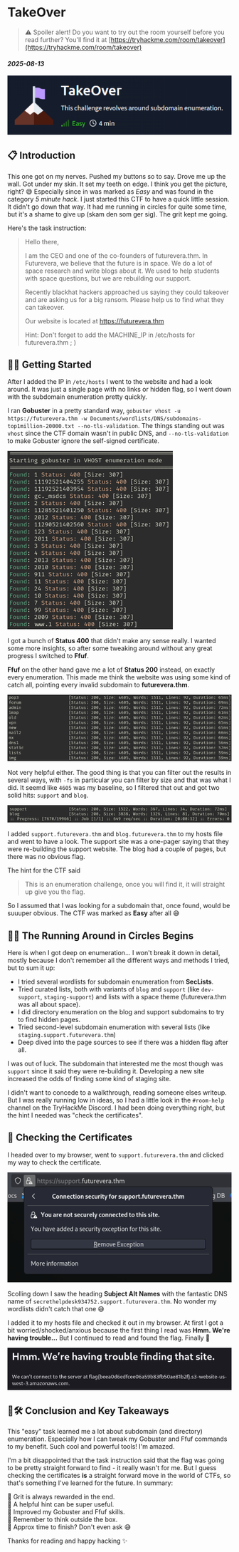 # TakeOver

> ⚠️ Spoiler alert! Do you want to try out the room yourself before you read further? You'll find it at [https://tryhackme.com/room/takeover](https://tryhackme.com/room/takeover)

#### *2025-08-13*

![Header](img/HEADER.png)

## 📋 Introduction

This one got on my nerves. Pushed my buttons so to say. Drove me up the wall. Got under my skin. It set my teeth on edge. I think you get the picture, right? 😅 Especially since in was marked as *Easy* and was found in the category *5 minute hack*. I just started this CTF to have a quick little session. It didn't go down that way. It had me running in circles for quite some time, but it's a shame to give up (skam den som ger sig). The grit kept me going.

Here's the task instruction:
> Hello there,
>
>I am the CEO and one of the co-founders of futurevera.thm. In Futurevera, we believe that the future is in space. We do a lot of space research and write blogs about it. We used to help students with space questions, but we are rebuilding our support.
>
>Recently blackhat hackers approached us saying they could takeover and are asking us for a big ransom. Please help us to find what they can takeover.
>
>Our website is located at https://futurevera.thm
>
>Hint: Don't forget to add the MACHINE_IP in /etc/hosts for futurevera.thm ; )

## 🐱‍💻 Getting Started

After I added the IP in `/etc/hosts` I went to the website and had a look around. It was just a single page with no links or hidden flag, so I went down with the subdomain enumeration pretty quickly.

I ran **Gobuster** in a pretty standard way, `gobuster vhost -u https://futurevera.thm -w Documents/wordlists/DNS/subdomains-top1million-20000.txt --no-tls-validation`. The things standing out was `vhost` since the CTF domain wasn't in public DNS, and `--no-tls-validation` to make Gobuster ignore the self-signed certificate. 

![Gobuster](img/GOBUSTER.png)

I got a bunch of **Status 400** that didn't make any sense really. I wanted some more insights, so after some tweaking around without any great progress I switched to **Ffuf**.

**Ffuf** on the other hand gave me a lot of **Status 200** instead, on exactly every enumeration. This made me think the website was using some kind of catch all, pointing every invalid subdomain to **futurevera.thm**. 

![FFUF](img/FFUF.png)

Not very helpful either. The good thing is that you can filter out the results in several ways, with `-fs` in particular you can filter by size and that was what I did. It seemd like `4605` was my baseline, so I filtered that out and got two solid hits: `support` and `blog`.

![FFUF 2 HITS](img/FFUF2HITS.png)

I added `support.futurevera.thm` and `blog.futurevera.thm` to my hosts file and went to have a look. The support site was a one-pager saying that they were re-building the support website. The blog had a couple of pages, but there was no obvious flag. 

The hint for the CTF said
> This is an enumeration challenge, once you will find it, it will straight up give you the flag.

So I assumed that I was looking for a subdomain that, once found, would be suuuper obvious. The CTF was marked as **Easy** after all 😅

## 🤔💫 The Running Around in Circles Begins

Here is when I got deep on enumeration... I won't break it down in detail, mostly because I don't remember all the different ways and methods I tried, but to sum it up:

- I tried several wordlists for subdomain enumeration from **SecLists**.
- Tried curated lists, both with variants of `blog` and `support` (like `dev-support`, `staging-support`) and lists with a space theme (futurevera.thm was all about space).
- I did directory enumeration on the blog and support subdomains to try to find hidden pages.
- Tried second-level subdomain enumeration with several lists (like `staging.support.futurevera.thm`)
- Deep dived into the page sources to see if there was a hidden flag after all.

I was out of luck. The subdomain that interested me the most though was `support` since it said they were re-building it. Developing a new site increased the odds of finding some kind of staging site.

I didn't want to concede to a walkthrough, reading someone elses writeup. But I was really running low in ideas, so I had a little look in the `#room-help` channel on the TryHackMe Discord. I had been doing everything right, but the hint I needed was "check the certificates".

## 📜 Checking the Certificates

I headed over to my browser, went to `support.futurevera.thm` and clicked my way to check the certificate.

![CHECK CERTIFICATE](img/CHECKCERT.png)

Scolling down I saw the heading **Subject Alt Names** with the fantastic DNS name of `secrethelpdesk934752.support.futurevera.thm`. No wonder my wordlists didn't catch that one 😅

I added it to my hosts file and checked it out in my browser. At first I got a bit worried/shocked/anxious because the first thing I read was **Hmm. We're having trouble...** But I continued to read and found the flag. Finally 🚩

![Hmm.](img/HMM.png)

## 📝🛠️ Conclusion and Key Takeaways

This "easy" task learned me a lot about subdomain (and directory) enumeration. Especially how I can tweak my Gobuster and Ffuf commands to my benefit. Such cool and powerful tools! I'm amazed. 

I'm a bit disappointed that the task instruction said that the flag was going to be pretty straight forward to find - it really wasn't for me. But I guess checking the certificates **is** a straight forward move in the world of CTFs, so that's something I've learned for the future. In summary:

📌 Grit is always rewarded in the end.  
📌 A helpful hint can be super useful.  
📌 Improved my Gobuster and Ffuf skills.  
📌 Remember to think outside the box.  
📌 Approx time to finish? Don't even ask 😅

Thanks for reading and happy hacking ✨